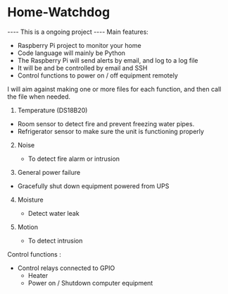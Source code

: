 # Home-Watchdog
---- This is a ongoing project ----
Main features:
- Raspberry Pi project to monitor your home
- Code language will mainly be Python
- The Raspberry Pi will send alerts by email, and  log to a log file
- It will be and be controlled by email and SSH
- Control functions to power on / off equipment remotely

I will aim against making one or more files for each function, and then call the file when needed.

1) Temperature (DS18B20)
  - Room sensor to detect fire and prevent freezing water pipes.
  - Refrigerator sensor to make sure the unit is functioning properly 

2) Noise
	- To detect fire alarm or intrusion
	
3) General power failure
  - Gracefully shut down equipment powered from UPS
  
4) Moisture
	- Detect water leak
	
5) Motion
	- To detect intrusion 

Control functions :
- Control relays connected to GPIO 
  - Heater
  - Power on / Shutdown computer equipment
